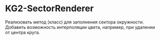 ﻿# KG2-SectorRenderer

Реализовать метод (класс) для заполнения сектора окружности. Добавить возможность интерполяции цвета, например, при удалении от центра круга.

